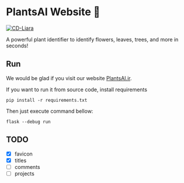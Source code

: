 # PlantsAI Website 🌱

[![CD-Liara](https://github.com/PlantsAI/website/actions/workflows/liara.yaml/badge.svg)](https://github.com/PlantsAI/website/actions/workflows/liara.yaml)

A powerful plant identifier to identify flowers, leaves, trees, and more in seconds!


## Run

We would be glad if you visit our website [PlantsAI.ir](https://plantsai.ir).

If you want to run it from source code, install requirements
```
pip install -r requirements.txt
```
Then just execute command bellow:
```
flask --debug run
```

## TODO
- [x] favicon
- [x] titles
- [ ] comments
- [ ] projects